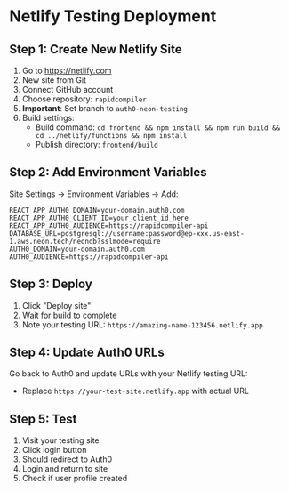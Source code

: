 # Netlify Testing Deployment

## Step 1: Create New Netlify Site
1. Go to https://netlify.com
2. New site from Git
3. Connect GitHub account
4. Choose repository: `rapidcompiler`
5. **Important**: Set branch to `auth0-neon-testing`
6. Build settings:
   - Build command: `cd frontend && npm install && npm run build && cd ../netlify/functions && npm install`
   - Publish directory: `frontend/build`

## Step 2: Add Environment Variables
Site Settings → Environment Variables → Add:

```
REACT_APP_AUTH0_DOMAIN=your-domain.auth0.com
REACT_APP_AUTH0_CLIENT_ID=your_client_id_here
REACT_APP_AUTH0_AUDIENCE=https://rapidcompiler-api
DATABASE_URL=postgresql://username:password@ep-xxx.us-east-1.aws.neon.tech/neondb?sslmode=require
AUTH0_DOMAIN=your-domain.auth0.com
AUTH0_AUDIENCE=https://rapidcompiler-api
```

## Step 3: Deploy
1. Click "Deploy site"
2. Wait for build to complete
3. Note your testing URL: `https://amazing-name-123456.netlify.app`

## Step 4: Update Auth0 URLs
Go back to Auth0 and update URLs with your Netlify testing URL:
- Replace `https://your-test-site.netlify.app` with actual URL

## Step 5: Test
1. Visit your testing site
2. Click login button
3. Should redirect to Auth0
4. Login and return to site
5. Check if user profile created